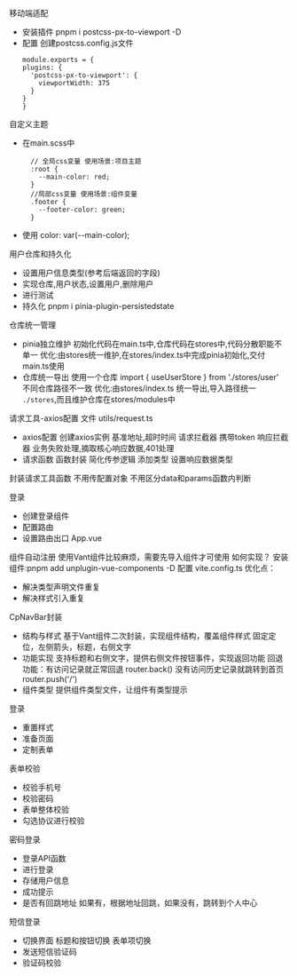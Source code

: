 移动端适配

- 安装插件
  pnpm i postcss-px-to-viewport -D
- 配置
  创建postcss.config.js文件
  ```
  module.exports = {
  plugins: {
    'postcss-px-to-viewport': {
      viewportWidth: 375
    }
  }
  }
  ```

自定义主题
- 在main.scss中
  ```
    // 全局css变量 使用场景:项目主题
    :root {
      --main-color: red;
    }
    //局部css变量 使用场景:组件变量
    .footer {
      --footer-color: green;
    }
  ```
- 使用
  color: var(--main-color);


用户仓库和持久化
- 设置用户信息类型(参考后端返回的字段)
- 实现仓库,用户状态,设置用户,删除用户
- 进行测试
- 持久化
  pnpm i pinia-plugin-persistedstate

仓库统一管理
- pinia独立维护
  初始化代码在main.ts中,仓库代码在stores中,代码分散职能不单一
  优化:由stores统一维护,在stores/index.ts中完成pinia初始化,交付main.ts使用
- 仓库统一导出
  使用一个仓库 import { useUserStore } from './stores/user' 不同仓库路径不一致
  优化:由stores/index.ts 统一导出,导入路径统一 `./stores`,而且维护仓库在stores/modules中

请求工具-axios配置  文件 utils/request.ts
- axios配置
  创建axios实例  基准地址,超时时间
  请求拦截器 携带token
  响应拦截器 业务失败处理,摘取核心响应数据,401处理
- 请求函数
  函数封装 简化传参逻辑
  添加类型 设置响应数据类型

封装请求工具函数
  不用传配置对象
  不用区分data和params函数内判断

登录
- 创建登录组件
- 配置路由
- 设置路由出口  App.vue

组件自动注册
使用Vant组件比较麻烦，需要先导入组件才可使用
如何实现？
安装组件:pnpm add unplugin-vue-components -D
配置 vite.config.ts
优化点：
- 解决类型声明文件重复
- 解决样式引入重复


CpNavBar封装
- 结构与样式
  基于Vant组件二次封装，实现组件结构，覆盖组件样式
  固定定位，左侧箭头，标题，右侧文字
- 功能实现
  支持标题和右侧文字，提供右侧文件按钮事件，实现返回功能
    回退功能：有访问记录就正常回退 router.back()
            没有访问历史记录就跳转到首页 router.push('/')
- 组件类型
  提供组件类型文件，让组件有类型提示


登录
- 重置样式
- 准备页面
- 定制表单
  
表单校验
- 校验手机号
- 校验密码
- 表单整体校验
- 勾选协议进行校验

密码登录
- 登录API函数
- 进行登录
- 存储用户信息
- 成功提示
- 是否有回跳地址 如果有，根据地址回跳，如果没有，跳转到个人中心

短信登录
- 切换界面
  标题和按钮切换
  表单项切换
- 发送短信验证码
- 验证码校验